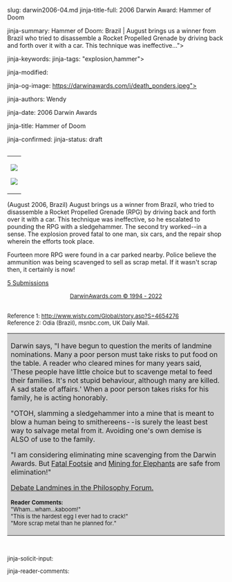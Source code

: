 slug: darwin2006-04.md
jinja-title-full: 2006 Darwin Award: Hammer of Doom

jinja-summary: Hammer of Doom: Brazil | August brings us a winner from Brazil who tried to disassemble a Rocket Propelled Grenade by driving back and forth over it with a car. This technique was ineffective...">

jinja-keywords:
jinja-tags: "explosion,hammer">

jinja-modified:

jinja-og-image: https://darwinawards.com/i/death_ponders.jpeg">

jinja-authors: Wendy

jinja-date: 2006 Darwin Awards


jinja-title: Hammer of Doom


jinja-confirmed:
jinja-status: draft
<TABLE border=0 align=right><TR><TD align=center>

<A href="/cgi/search.pl?keywords=category%3Dhammer&swishindex=stories.data&show_description=yes&maxdisplay=10&maxresults=50"><IMG src="/i/icon/hammer.jpg" border=0></A>

<A href="/cgi/search.pl?keywords=category%3Dexplosion&swishindex=stories.data&show_description=yes&maxdisplay=10&maxresults=50"><IMG src="/i/icon/bomb.png" border=0></A>

</TD></TR></TABLE>

(August 2006, Brazil) August brings us a winner from Brazil, who tried to disassemble a Rocket Propelled Grenade (RPG) by driving back and forth over it with a car. This technique was ineffective, so he escalated to pounding the RPG with a sledgehammer. The second try worked--in a sense. The explosion proved fatal to one man, six cars, and the repair shop wherein the efforts took place.

Fourteen more RPG were found in a car parked nearby. Police believe the ammunition was being scavenged to sell as scrap metal. If it wasn't scrap then, it certainly is now!

<A href="/cgi/search.pl?keywords=Rocket+Propelled+Grenade&submit=Search+Darwin&swishindex=slush.data&swishindex=reject.data&show_description=yes&maxdisplay=10&maxresults=50">5 Submissions</A>

<P align="center">

<FONT size="-1">
<A href="http://darwinawards.com/misc/copyright.html">
DarwinAwards.com &copy; 1994 - 2022</A>

<BR>Reference 1: http://www.wistv.com/Global/story.asp?S=4654276
<BR>Reference 2: Odia (Brazil), msnbc.com, UK Daily Mail.

<TABLE WIDTH="80%" BORDER="0" CELLSPACING="0" CELLPADDING="12"><TR><TD
BGCOLOR="#CFCFCF" ALIGN="LEFT" VALIGN="TOP">

Darwin says, "I have begun to question the merits of landmine
nominations. Many a poor person must take risks to put food on the table. A
reader who cleared mines for many years said, 'These people have little
choice but to scavenge metal to feed their families. It's not stupid
behaviour, although many are killed. A sad state of affairs.' When a poor
person takes risks for his family, he is acting honorably.

"OTOH, slamming a sledgehammer into a mine that is meant to blow a human
being to smithereens--is surely the least best way to salvage metal from
it. Avoiding one's own demise is ALSO of use to the family.

"I am considering eliminating mine scavenging from the Darwin Awards. But
<A href="/darwin/darwin1999-07.html">Fatal Footsie</A> and <A
href="/darwin/darwin2005-01.html">Mining for Elephants</A> are safe from
elimination!"

<P><A
href="http://forum.darwinawards.com/index.php?showtopic=8099">Debate&nbsp;Landmines&nbsp;in&nbsp;the&nbsp;Philosophy&nbsp;Forum.</A>

<FONT size=-1><B>Reader Comments:</B><BR>
"Wham...wham...kaboom!"<BR>
"This is the hardest egg I ever had to crack!"<BR>
"More scrap metal than he planned for."
</FONT>

</TD></TR></TABLE><BR>

jinja-solicit-input:

jinja-reader-comments:



<!--#include file=nav_2006.html -->



